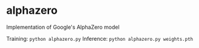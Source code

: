 # alphazero

Implementation of Google's AlphaZero model

Training: `python alphazero.py`
Inference: `python alphazero.py weights.pth`
